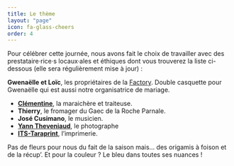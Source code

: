```yaml
---
title: Le thème
layout: "page"
icon: fa-glass-cheers
order: 4
---
```



Pour célébrer cette journée, nous avons fait le choix de travailler avec des prestataire·rice·s locaux·ales et éthiques dont vous trouverez la liste ci-dessous (elle sera régulièrement mise à jour) :

**Gwenaëlle et Loïc**, les propriétaires de la [Factory](https://beaujolaisevent.wixsite.com/la-factory). Double casquette pour Gwenaëlle qui est aussi notre organisatrice de mariage.

- [**Clémentine**](https://www.grelinette-fourchette.fr/), la maraichère et traiteuse.
- **Thierry**, le fromager du Gaec de la Roche Parnale.
- **José Cusimano**, le musicien.
- [**Yann Theveniaud**](https://www.lesbeauxinstants.com/), le photographe 
- [**ITS-Taraprint**](https://its-taraprint.com/), l’imprimerie.

Pas de fleurs pour nous du fait de la saison mais… des origamis à foison et de la récup’. Et pour la couleur ? Le bleu dans toutes ses nuances !